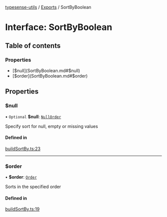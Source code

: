 [typesense-utils](../README.md) / [Exports](../modules.md) / SortByBoolean

# Interface: SortByBoolean

## Table of contents

### Properties

- [$null](SortByBoolean.md#$null)
- [$order](SortByBoolean.md#$order)

## Properties

### $null

• `Optional` **$null**: [`NullOrder`](../enums/NullOrder.md)

Specify sort for null, empty or missing values

#### Defined in

[buildSortBy.ts:23](https://github.com/igrek8/typesense-utils/blob/5653697/src/buildSortBy.ts#L23)

___

### $order

• **$order**: [`Order`](../enums/Order.md)

Sorts in the specified order

#### Defined in

[buildSortBy.ts:19](https://github.com/igrek8/typesense-utils/blob/5653697/src/buildSortBy.ts#L19)
